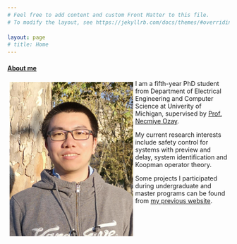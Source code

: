 ```yaml
---
# Feel free to add content and custom Front Matter to this file.
# To modify the layout, see https://jekyllrb.com/docs/themes/#overriding-theme-defaults

layout: page
# title: Home
---
```



<h4><u>About me</u></h4>

<img src="assets/images/me.png" style="float:left; padding: 5px" height="350"/>

<p title="bio">

I am a fifth-year PhD student from Department of Electrical Engineering and Computer Science at Univerity of Michigan, supervised by <a href="https://web.eecs.umich.edu/~necmiye/index.html">Prof. Necmiye Ozay</a>.
</p>

<p title="research interest"> My current research interests include safety control for systems with preview and delay, system identification and Koopman operator theory. </p>

Some projects I participated during undergraduate and master programs can be found from [my previous website](https://sites.google.com/site/zexiangliu2016/project).

<!--
<div style="text-align: center">
<img src="assets/images/me.JPG" height="350"/>
<img src="assets/images/me2.JPG" height="350"/>
</div>
-->

<br>


